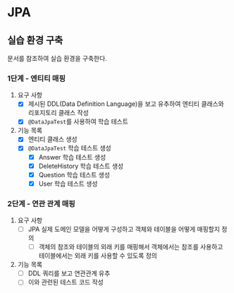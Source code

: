 # JPA

## 실습 환경 구축

문서를 참조하여 실습 환경을 구축한다.

### 1단계 - 엔티티 매핑

1. 요구 사항
    - [x] 제시된 DDL(Data Definition Language)을 보고 유추하여 엔티티 클래스와 리포지토리 클래스 작성
    - [x] `@DataJpaTest`를 사용하여 학습 테스트
2. 기능 목록
    - [x] 엔티티 클래스 생성
    - [x] `@DataJpaTest` 학습 테스트 생성
        - [x] Answer 학습 테스트 생성
        - [x] DeleteHistory 학습 테스트 생성
        - [x] Question 학습 테스트 생성
        - [x] User 학습 테스트 생성

### 2단계 - 연관 관계 매핑

1. 요구 사항
    - [ ] JPA 실제 도메인 모델을 어떻게 구성하고 객체와 테이블을 어떻게 매핑할지 정의
        - [ ] 객체의 참조와 테이블의 외래 키를 매핑해서 객체에서는 참조를 사용하고 테이블에서는 외래 키를 사용할 수 있도록 정의
2. 기능 목록
    - [ ] DDL 쿼리를 보고 연관관계 유추
    - [ ] 이와 관련된 테스트 코드 작성